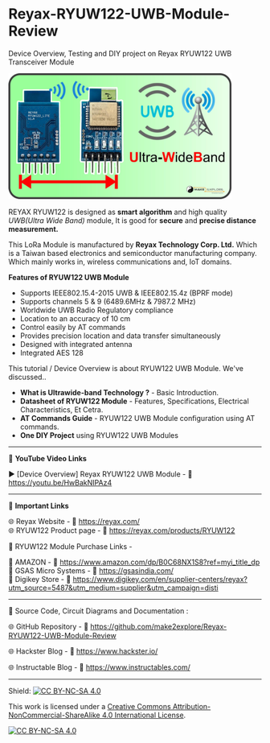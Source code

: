# Reyax-RYUW122-UWB-Module-Review
 Device Overview, Testing and DIY project on Reyax RYUW122 UWB Transceiver Module 
  
<img src="/Images/RYUW122-Thumb.jpg" height="250" >
  
REYAX RYUW122 is designed as **smart algorithm** and high quality *UWB(Ultra Wide Band)* module, It is good for **secure** and **precise distance measurement.**
  
This LoRa Module is manufactured by **Reyax Technology Corp. Ltd.** Which is a Taiwan based electronics and semiconductor manufacturing company. Which mainly works in, wireless communications  and, IoT domains.  
  
**Features of RYUW122 UWB Module** 
- Supports IEEE802.15.4-2015 UWB & IEEE802.15.4z (BPRF mode)
- Supports channels 5 & 9 (6489.6MHz & 7987.2 MHz)
- Worldwide UWB Radio Regulatory compliance
- Location to an accuracy of 10 cm
- Control easily by AT commands
- Provides precision location and data transfer simultaneously
- Designed with integrated antenna
- Integrated AES 128  



This tutorial / Device Overview is about RYUW122 UWB Module. We've discussed..  
- **What is Ultrawide-band Technology ?** - Basic Introduction. 
- **Datasheet of RYUW122 Module** - Features, Specifications, Electrical Characteristics, Et Cetra.  
- **AT Commands Guide** - RYUW122 UWB Module configuration using AT commands.  
- **One DIY Project** using RYUW122 UWB Modules


------------------------------------------------------------------------------------------------------

📕 **YouTube Video Links**  

▶️ [Device Overview] Reyax RYUW122 UWB Module - 🔗 https://youtu.be/HwBakNIPAz4  

-------------------------------------------------------------------------------------------------------
📒 **Important Links**  
 
🌐 Reyax Website - 🔗 https://reyax.com/  
🌐 RYUW122 Product page - 🔗 https://reyax.com/products/RYUW122  

🔴 RYUW122 Module Purchase Links -  

🛒 AMAZON -  🔗 https://www.amazon.com/dp/B0C68NX1S8?ref=myi_title_dp  
🛒 GSAS Micro Systems -  🔗 https://gsasindia.com/  
🛒 Digikey Store - 🔗 https://www.digikey.com/en/supplier-centers/reyax?utm_source=5487&utm_medium=supplier&utm_campaign=disti

------------------------------------------------------------------------------------------------------

📜 Source Code, Circuit Diagrams and Documentation : 

🌐 GitHub Repository - 🔗 https://github.com/make2explore/Reyax-RYUW122-UWB-Module-Review  
  
🌐 Hackster Blog - 🔗 https://www.hackster.io/ 
  
🌐 Instructable Blog - 🔗 https://www.instructables.com/ 
  

------------------------------------------------------------------------------------------  

Shield: [![CC BY-NC-SA 4.0][cc-by-nc-sa-shield]][cc-by-nc-sa]

This work is licensed under a
[Creative Commons Attribution-NonCommercial-ShareAlike 4.0 International License][cc-by-nc-sa].

[![CC BY-NC-SA 4.0][cc-by-nc-sa-image]][cc-by-nc-sa]

[cc-by-nc-sa]: http://creativecommons.org/licenses/by-nc-sa/4.0/
[cc-by-nc-sa-image]: https://licensebuttons.net/l/by-nc-sa/4.0/88x31.png
[cc-by-nc-sa-shield]: https://img.shields.io/badge/License-CC%20BY--NC--SA%204.0-lightgrey.svg